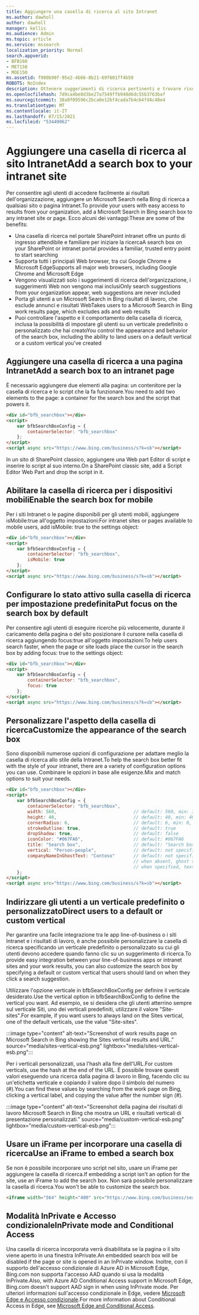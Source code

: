 ```yaml
---
title: Aggiungere una casella di ricerca al sito Intranet
ms.author: dawholl
author: dawholl
manager: kellis
ms.audience: Admin
ms.topic: article
ms.service: mssearch
localization_priority: Normal
search.appverid:
- BFB160
- MET150
- MOE150
ms.assetid: f980b90f-95e2-4b66-8b21-69f601ff4b50
ROBOTS: NoIndex
description: Ottenere suggerimenti di ricerca pertinenti e trovare risultati di lavoro più velocemente aggiungendo una Microsoft Search di ricerca al sito o alla pagina Intranet.
ms.openlocfilehash: 7d9ca4be8d3be27a7549ffb940d6dc55b3763baf
ms.sourcegitcommit: 38a0f09596c2bca0e12bf4cada7b4c64fd4c48e4
ms.translationtype: MT
ms.contentlocale: it-IT
ms.lasthandoff: 07/15/2021
ms.locfileid: "53449062"
---
```

# <a name="add-a-search-box-to-your-intranet-site"></a><span data-ttu-id="edc0f-103">Aggiungere una casella di ricerca al sito Intranet</span><span class="sxs-lookup"><span data-stu-id="edc0f-103">Add a search box to your intranet site</span></span>

<span data-ttu-id="edc0f-104">Per consentire agli utenti di accedere facilmente ai risultati dell'organizzazione, aggiungere un Microsoft Search nella Bing di ricerca a qualsiasi sito o pagina Intranet.</span><span class="sxs-lookup"><span data-stu-id="edc0f-104">To provide your users with easy access to results from your organization, add a Microsoft Search in Bing search box to any intranet site or page.</span></span> <span data-ttu-id="edc0f-105">Ecco alcuni dei vantaggi:</span><span class="sxs-lookup"><span data-stu-id="edc0f-105">These are some of the benefits:</span></span>

- <span data-ttu-id="edc0f-106">Una casella di ricerca nel portale SharePoint intranet offre un punto di ingresso attendibile e familiare per iniziare la ricerca</span><span class="sxs-lookup"><span data-stu-id="edc0f-106">A search box on your SharePoint or intranet portal provides a familiar, trusted entry point to start searching</span></span>
- <span data-ttu-id="edc0f-107">Supporta tutti i principali Web browser, tra cui Google Chrome e Microsoft Edge</span><span class="sxs-lookup"><span data-stu-id="edc0f-107">Supports all major web browsers, including Google Chrome and Microsoft Edge</span></span>
- <span data-ttu-id="edc0f-108">Vengono visualizzati solo i suggerimenti di ricerca dell'organizzazione, i suggerimenti Web non vengono mai inclusi</span><span class="sxs-lookup"><span data-stu-id="edc0f-108">Only search suggestions from your organization appear, web suggestions are never included</span></span>
- <span data-ttu-id="edc0f-109">Porta gli utenti a un Microsoft Search in Bing risultati di lavoro, che esclude annunci e risultati Web</span><span class="sxs-lookup"><span data-stu-id="edc0f-109">Takes users to a Microsoft Search in Bing work results page, which excludes ads and web results</span></span>
- <span data-ttu-id="edc0f-110">Puoi controllare l'aspetto e il comportamento della casella di ricerca, inclusa la possibilità di impostare gli utenti su un verticale predefinito o personalizzato che hai creato</span><span class="sxs-lookup"><span data-stu-id="edc0f-110">You control the appearance and behavior of the search box, including the ability to land users on a default vertical or a custom vertical you've created</span></span>
  
## <a name="add-a-search-box-to-an-intranet-page"></a><span data-ttu-id="edc0f-111">Aggiungere una casella di ricerca a una pagina Intranet</span><span class="sxs-lookup"><span data-stu-id="edc0f-111">Add a search box to an intranet page</span></span>

<span data-ttu-id="edc0f-112">È necessario aggiungere due elementi alla pagina: un contenitore per la casella di ricerca e lo script che la fa funzionare.</span><span class="sxs-lookup"><span data-stu-id="edc0f-112">You need to add two elements to the page: a container for the search box and the script that powers it.</span></span>
  
```html
<div id="bfb_searchbox"></div>
<script>
    var bfbSearchBoxConfig = {
        containerSelector: "bfb_searchbox"
    };
</script>
<script async src="https://www.bing.com/business/s?k=sb"></script>
```

<span data-ttu-id="edc0f-113">In un sito di SharePoint classico, aggiungere una Web part Editor di script e inserire lo script al suo interno.</span><span class="sxs-lookup"><span data-stu-id="edc0f-113">On a SharePoint classic site, add a Script Editor Web Part and drop the script in it.</span></span>
  
## <a name="enable-the-search-box-for-mobile"></a><span data-ttu-id="edc0f-114">Abilitare la casella di ricerca per i dispositivi mobili</span><span class="sxs-lookup"><span data-stu-id="edc0f-114">Enable the search box for mobile</span></span>

<span data-ttu-id="edc0f-115">Per i siti Intranet o le pagine disponibili per gli utenti mobili, aggiungere isMobile:true all'oggetto impostazioni:</span><span class="sxs-lookup"><span data-stu-id="edc0f-115">For intranet sites or pages available to mobile users, add isMobile: true to the settings object:</span></span>
  
```html
<div id="bfb_searchbox"></div>
<script>
    var bfbSearchBoxConfig = {
        containerSelector: "bfb_searchbox", 
        isMobile: true
    };
</script>
<script async src="https://www.bing.com/business/s?k=sb"></script>
```

## <a name="put-focus-on-the-search-box-by-default"></a><span data-ttu-id="edc0f-116">Configurare lo stato attivo sulla casella di ricerca per impostazione predefinita</span><span class="sxs-lookup"><span data-stu-id="edc0f-116">Put focus on the search box by default</span></span>

<span data-ttu-id="edc0f-117">Per consentire agli utenti di eseguire ricerche più velocemente, durante il caricamento della pagina o del sito posizionare il cursore nella casella di ricerca aggiungendo focus:true all'oggetto impostazioni:</span><span class="sxs-lookup"><span data-stu-id="edc0f-117">To help users search faster, when the page or site loads place the cursor in the search box by adding focus: true to the settings object:</span></span>
  
```html
<div id="bfb_searchbox"></div>
<script>
    var bfbSearchBoxConfig = {
        containerSelector: "bfb_searchbox",
        focus: true
    };
</script>
<script async src="https://www.bing.com/business/s?k=sb"></script>
```

## <a name="customize-the-appearance-of-the-search-box"></a><span data-ttu-id="edc0f-118">Personalizzare l'aspetto della casella di ricerca</span><span class="sxs-lookup"><span data-stu-id="edc0f-118">Customize the appearance of the search box</span></span> 

<span data-ttu-id="edc0f-119">Sono disponibili numerose opzioni di configurazione per adattare meglio la casella di ricerca allo stile della Intranet.</span><span class="sxs-lookup"><span data-stu-id="edc0f-119">To help the search box better fit with the style of your intranet, there are a variety of configuration options you can use.</span></span> <span data-ttu-id="edc0f-120">Combinare le opzioni in base alle esigenze.</span><span class="sxs-lookup"><span data-stu-id="edc0f-120">Mix and match options to suit your needs.</span></span>

```html
<div id="bfb_searchbox"></div>
<script>
    var bfbSearchBoxConfig = {
        containerSelector: "bfb_searchbox",
        width: 560,                             // default: 560, min: 360, max: 650
        height: 40,                             // default: 40, min: 40, max: 72
        cornerRadius: 6,                        // default: 6, min: 0, max: 25                                   
        strokeOutline: true,                    // default: true
        dropShadow: true,                       // default: false
        iconColor: "#067FA6",                   // default: #067FA6
        title: "Search box",                    // default: "Search box"
        vertical: "Person-people",              // default: not specified, search box directs to the All vertical on the WORK results page
        companyNameInGhostText: "Contoso"       // default: not specified
                                                // when absent, ghost text will be "Search work"
                                                // when specified, text will be "Search <companyNameInGhostText>"
    };
</script>
<script async src="https://www.bing.com/business/s?k=sb"></script>
```

## <a name="direct-users-to-a-default-or-custom-vertical"></a><span data-ttu-id="edc0f-121">Indirizzare gli utenti a un verticale predefinito o personalizzato</span><span class="sxs-lookup"><span data-stu-id="edc0f-121">Direct users to a default or custom vertical</span></span>

<span data-ttu-id="edc0f-122">Per garantire una facile integrazione tra le app line-of-business o i siti Intranet e i risultati di lavoro, è anche possibile personalizzare la casella di ricerca specificando un verticale predefinito o personalizzato su cui gli utenti devono accedere quando fanno clic su un suggerimento di ricerca.</span><span class="sxs-lookup"><span data-stu-id="edc0f-122">To provide easy integration between your line-of-business apps or intranet sites and your work results, you can also customize the search box by specifying a default or custom vertical that users should land on when they click a search suggestion.</span></span>

<span data-ttu-id="edc0f-123">Utilizzare l'opzione verticale in bfbSearchBoxConfig per definire il verticale desiderato.</span><span class="sxs-lookup"><span data-stu-id="edc0f-123">Use the vertical option in bfbSearchBoxConfig to define the vertical you want.</span></span> <span data-ttu-id="edc0f-124">Ad esempio, se si desidera che gli utenti atterrino sempre sul verticale Siti, uno dei verticali predefiniti, utilizzare il valore "Site-sites".</span><span class="sxs-lookup"><span data-stu-id="edc0f-124">For example, if you want users to always land on the Sites vertical, one of the default verticals, use the value "Site-sites".</span></span>

:::image type="content" alt-text="Screenshot of work results page on Microsoft Search in Bing showing the Sites vertical results and URL." source="media/sites-vertical-esb.png" lightbox="media/sites-vertical-esb.png":::

<span data-ttu-id="edc0f-126">Per i verticali personalizzati, usa l'hash alla fine dell'URL.</span><span class="sxs-lookup"><span data-stu-id="edc0f-126">For custom verticals, use the hash at the end of the URL.</span></span> <span data-ttu-id="edc0f-127">È possibile trovare questi valori eseguendo una ricerca dalla pagina di lavoro in Bing, facendo clic su un'etichetta verticale e copiando il valore dopo il simbolo del numero (#).</span><span class="sxs-lookup"><span data-stu-id="edc0f-127">You can find these values by searching from the work page on Bing, clicking a vertical label, and copying the value after the number sign (#).</span></span>

:::image type="content" alt-text="Screenshot della pagina dei risultati di lavoro Microsoft Search in Bing che mostra un URL e risultati verticali di presentazione personalizzati." source="media/custom-vertical-esb.png" lightbox="media/custom-vertical-esb.png":::

## <a name="use-an-iframe-to-embed-a-search-box"></a><span data-ttu-id="edc0f-129">Usare un iFrame per incorporare una casella di ricerca</span><span class="sxs-lookup"><span data-stu-id="edc0f-129">Use an iFrame to embed a search box</span></span>

<span data-ttu-id="edc0f-130">Se non è possibile incorporare uno script nel sito, usare un iFrame per aggiungere la casella di ricerca.</span><span class="sxs-lookup"><span data-stu-id="edc0f-130">If embedding a script isn't an option for the site, use an iFrame to add the search box.</span></span> <span data-ttu-id="edc0f-131">Non sarà possibile personalizzare la casella di ricerca.</span><span class="sxs-lookup"><span data-stu-id="edc0f-131">You won't be able to customize the search box.</span></span>
  
```html
<iframe width="564" height="400" src="https://www.bing.com/business/searchbox"></iframe>
```

## <a name="inprivate-mode-and-conditional-access"></a><span data-ttu-id="edc0f-132">Modalità InPrivate e Accesso condizionale</span><span class="sxs-lookup"><span data-stu-id="edc0f-132">InPrivate mode and Conditional Access</span></span>

<span data-ttu-id="edc0f-133">Una casella di ricerca incorporata verrà disabilitata se la pagina o il sito viene aperto in una finestra InPrivate.</span><span class="sxs-lookup"><span data-stu-id="edc0f-133">An embedded search box will be disabled if the page or site is opened in an InPrivate window.</span></span> <span data-ttu-id="edc0f-134">Inoltre, con il supporto dell'accesso condizionale di Azure AD in Microsoft Edge, Bing.com non supporta l'accesso AAD quando si usa la modalità InPrivate.</span><span class="sxs-lookup"><span data-stu-id="edc0f-134">Also, with Azure AD Conditional Access support in Microsoft Edge, Bing.com doesn't support AAD sign in when using InPrivate mode.</span></span> <span data-ttu-id="edc0f-135">Per ulteriori informazioni sull'accesso condizionale in Edge, vedere [Microsoft Edge e Accesso condizionale](/deployedge/ms-edge-security-conditional-access#accessing-conditional-access-protected-resources-in-microsoft-edge).</span><span class="sxs-lookup"><span data-stu-id="edc0f-135">For more information about Conditional Access in Edge, see [Microsoft Edge and Conditional Access](/deployedge/ms-edge-security-conditional-access#accessing-conditional-access-protected-resources-in-microsoft-edge).</span></span> 
